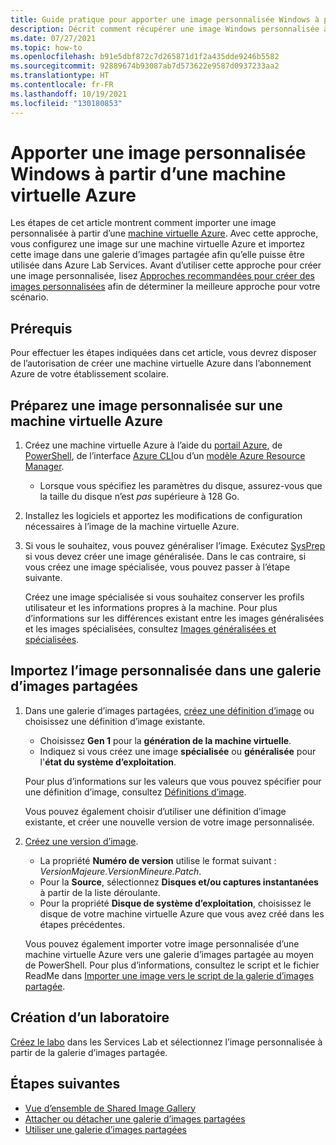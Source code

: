 ```yaml
---
title: Guide pratique pour apporter une image personnalisée Windows à partir d’une machine virtuelle Azure
description: Décrit comment récupérer une image Windows personnalisée à partir d’une machine virtuelle Azure.
ms.date: 07/27/2021
ms.topic: how-to
ms.openlocfilehash: b91e5dbf872c7d265871d1f2a435dde9246b5582
ms.sourcegitcommit: 92889674b93087ab7d573622e9587d0937233aa2
ms.translationtype: HT
ms.contentlocale: fr-FR
ms.lasthandoff: 10/19/2021
ms.locfileid: "130180853"
---
```

# <a name="bring-a-windows-custom-image-from-an-azure-virtual-machine"></a>Apporter une image personnalisée Windows à partir d’une machine virtuelle Azure

Les étapes de cet article montrent comment importer une image personnalisée à partir d’une [machine virtuelle Azure](https://azure.microsoft.com/services/virtual-machines/). Avec cette approche, vous configurez une image sur une machine virtuelle Azure et importez cette image dans une galerie d’images partagée afin qu’elle puisse être utilisée dans Azure Lab Services. Avant d’utiliser cette approche pour créer une image personnalisée, lisez [Approches recommandées pour créer des images personnalisées](approaches-for-custom-image-creation.md) afin de déterminer la meilleure approche pour votre scénario.

## <a name="prerequisites"></a>Prérequis

Pour effectuer les étapes indiquées dans cet article, vous devrez disposer de l’autorisation de créer une machine virtuelle Azure dans l’abonnement Azure de votre établissement scolaire.

## <a name="prepare-a-custom-image-on-an-azure-vm"></a>Préparez une image personnalisée sur une machine virtuelle Azure

1. Créez une machine virtuelle Azure à l’aide du [portail Azure](../virtual-machines/windows/quick-create-portal.md), de [PowerShell](../virtual-machines/windows/quick-create-powershell.md), de l’interface [Azure CLI](../virtual-machines/windows/quick-create-cli.md)ou d’un [modèle Azure Resource Manager](../virtual-machines/windows/quick-create-template.md).
    
    - Lorsque vous spécifiez les paramètres du disque, assurez-vous que la taille du disque n’est *pas* supérieure à 128 Go.
    
1. Installez les logiciels et apportez les modifications de configuration nécessaires à l’image de la machine virtuelle Azure.

1. Si vous le souhaitez, vous pouvez généraliser l’image. Exécutez [SysPrep](../virtual-machines/generalize.md#windows) si vous devez créer une image généralisée. Dans le cas contraire, si vous créez une image spécialisée, vous pouvez passer à l’étape suivante.

    Créez une image spécialisée si vous souhaitez conserver les profils utilisateur et les informations propres à la machine. Pour plus d’informations sur les différences existant entre les images généralisées et les images spécialisées, consultez [Images généralisées et spécialisées](../virtual-machines/shared-image-galleries.md#generalized-and-specialized-images).

## <a name="import-the-custom-image-into-a-shared-image-gallery"></a>Importez l’image personnalisée dans une galerie d’images partagées

1. Dans une galerie d’images partagées, [créez une définition d’image](../virtual-machines/image-version.md) ou choisissez une définition d’image existante.
     - Choisissez **Gen 1** pour la **génération de la machine virtuelle**.
     - Indiquez si vous créez une image **spécialisée** ou **généralisée** pour l'**état du système d’exploitation**.

    Pour plus d’informations sur les valeurs que vous pouvez spécifier pour une définition d’image, consultez [Définitions d’image](../virtual-machines/shared-image-galleries.md#image-definitions). 
    
    Vous pouvez également choisir d’utiliser une définition d’image existante, et créer une nouvelle version de votre image personnalisée.
    
1. [Créez une version d’image](../virtual-machines/image-version.md).
    - La propriété **Numéro de version** utilise le format suivant : *VersionMajeure.VersionMineure.Patch*.   
    - Pour la **Source**, sélectionnez **Disques et/ou captures instantanées** à partir de la liste déroulante.
    - Pour la propriété **Disque de système d’exploitation**, choisissez le disque de votre machine virtuelle Azure que vous avez créé dans les étapes précédentes.

    Vous pouvez également importer votre image personnalisée d’une machine virtuelle Azure vers une galerie d’images partagée au moyen de PowerShell. Pour plus d’informations, consultez le script et le fichier ReadMe dans [Importer une image vers le script de la galerie d’images partagée](https://github.com/Azure/azure-devtestlab/tree/master/samples/ClassroomLabs/Scripts/BringImageToSharedImageGallery/).

## <a name="create-a-lab"></a>Création d’un laboratoire

[Créez le labo](tutorial-setup-classroom-lab.md) dans les Services Lab et sélectionnez l’image personnalisée à partir de la galerie d’images partagée.

## <a name="next-steps"></a>Étapes suivantes

* [Vue d’ensemble de Shared Image Gallery](../virtual-machines/shared-image-galleries.md)
* [Attacher ou détacher une galerie d’images partagées](how-to-attach-detach-shared-image-gallery.md)
* [Utiliser une galerie d’images partagées](how-to-use-shared-image-gallery.md)